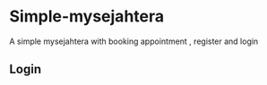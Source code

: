 # Simple-mysejahtera
A simple mysejahtera with booking appointment , register and login


## Login 
